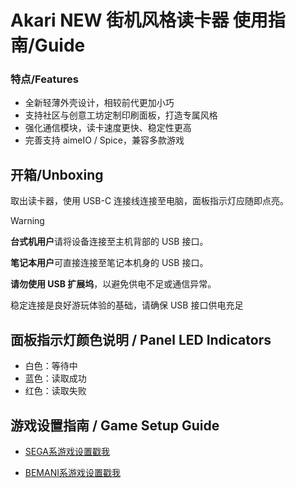 # Akari NEW 街机风格读卡器 使用指南/Guide

### 特点/Features

- 全新轻薄外壳设计，相较前代更加小巧
- 支持社区与创意工坊定制印刷面板，打造专属风格
- 强化通信模块，读卡速度更快、稳定性更高
- 完善支持 aimeIO / Spice，兼容多款游戏

## 开箱/Unboxing

取出读卡器，使用 USB-C 连接线连接至电脑，面板指示灯应随即点亮。

> [!WARNING]
>
> **台式机用户**请将设备连接至主机背部的 USB 接口。
>
> **笔记本用户**可直接连接至笔记本机身的 USB 接口。
>
> **请勿使用 USB 扩展坞**，以避免供电不足或通信异常。
>
> 稳定连接是良好游玩体验的基础，请确保 USB 接口供电充足

## 面板指示灯颜色说明 / Panel LED Indicators

- 白色：等待中
- 蓝色：读取成功
- 红色：读取失败

## 游戏设置指南 / Game Setup Guide

- [SEGA系游戏设置戳我](segatools.md)

- [BEMANI系游戏设置戳我](spicetools.md)
